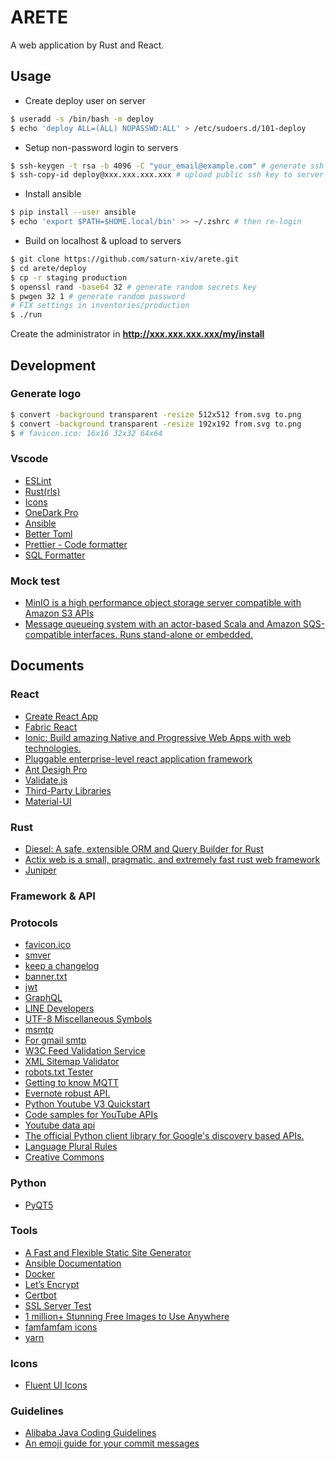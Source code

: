 # ARETE

A web application by Rust and React.

## Usage

- Create deploy user on server

```bash
$ useradd -s /bin/bash -m deploy
$ echo 'deploy ALL=(ALL) NOPASSWD:ALL' > /etc/sudoers.d/101-deploy
```

- Setup non-password login to servers

```bash
$ ssh-keygen -t rsa -b 4096 -C "your_email@example.com" # generate ssh key
$ ssh-copy-id deploy@xxx.xxx.xxx.xxx # upload public ssh key to server
```

- Install ansible

```bash
$ pip install --user ansible
$ echo 'export $PATH=$HOME.local/bin' >> ~/.zshrc # then re-login
```

- Build on localhost & upload to servers

```bash
$ git clone https://github.com/saturn-xiv/arete.git
$ cd arete/deploy
$ cp -r staging production
$ openssl rand -base64 32 # generate random secrets key
$ pwgen 32 1 # generate random password
# FIX settings in inventories/production
$ ./run
```

Create the administrator in **http://xxx.xxx.xxx.xxx/my/install**

## Development

### Generate logo

```bash
$ convert -background transparent -resize 512x512 from.svg to.png
$ convert -background transparent -resize 192x192 from.svg to.png
$ # favicon.ico: 16x16 32x32 64x64
```

### Vscode

- [ESLint](https://github.com/Microsoft/vscode-eslint)
- [Rust(rls)](https://github.com/rust-lang/rls-vscode)
- [Icons](https://github.com/vscode-icons/vscode-icons)
- [OneDark Pro](https://github.com/Binaryify/OneDark-Pro)
- [Ansible](https://github.com/VSChina/vscode-ansible)
- [Better Toml](https://github.com/bungcip/better-toml)
- [Prettier - Code formatter](https://github.com/prettier/prettier-vscode)
- [SQL Formatter](https://github.com/kufii/vscode-sql-formatter)

### Mock test

- [MinIO is a high performance object storage server compatible with Amazon S3 APIs](https://github.com/minio/minio)
- [Message queueing system with an actor-based Scala and Amazon SQS-compatible interfaces. Runs stand-alone or embedded.](https://github.com/softwaremill/elasticmq)

## Documents

### React

- [Create React App](https://create-react-app.dev/docs/adding-typescript)
- [Fabric React](https://developer.microsoft.com/en-us/fabric#/get-started)
- [Ionic: Build amazing Native and Progressive Web Apps with web technologies.](https://ionicframework.com/docs/components)
- [Pluggable enterprise-level react application framework](https://umijs.org/)
- [Ant Desigh Pro](https://pro.ant.design/docs/getting-started)
- [Validate.js](https://validatejs.org/#validators)
- [Third-Party Libraries](https://ant.design/docs/react/recommendation)
- [Material-UI](https://material-ui.com/getting-started/installation/)

### Rust

- [Diesel: A safe, extensible ORM and Query Builder for Rust](https://github.com/diesel-rs/diesel)
- [Actix web is a small, pragmatic, and extremely fast rust web framework](https://github.com/actix/actix-web)
- [Juniper](https://graphql-rust.github.io/juniper/current/)

### Framework & API

### Protocols

- [favicon.ico](http://icoconvert.com/)
- [smver](http://semver.org/)
- [keep a changelog](https://keepachangelog.com/en/1.0.0/)
- [banner.txt](http://patorjk.com/software/taag/)
- [jwt](https://jwt.io/)
- [GraphQL](https://graphql.org/learn/)
- [LINE Developers](https://developers.line.me/en/)
- [UTF-8 Miscellaneous Symbols](https://www.w3schools.com/charsets/ref_utf_misc_symbols.asp)
- [msmtp](https://wiki.archlinux.org/index.php/msmtp)
- [For gmail smtp](http://stackoverflow.com/questions/20337040/gmail-smtp-debug-error-please-log-in-via-your-web-browser)
- [W3C Feed Validation Service](https://validator.w3.org/feed/)
- [XML Sitemap Validator](https://www.xml-sitemaps.com/validate-xml-sitemap.html)
- [robots.txt Tester](https://support.google.com/webmasters/answer/6062598?hl=en)
- [Getting to know MQTT](https://developer.ibm.com/articles/iot-mqtt-why-good-for-iot/)
- [Evernote robust API.](https://dev.evernote.com/)
- [Python Youtube V3 Quickstart](https://developers.google.com/youtube/v3/quickstart/python)
- [Code samples for YouTube APIs](https://github.com/youtube/api-samples)
- [Youtube data api](https://developers.google.com/youtube/v3/docs)
- [The official Python client library for Google's discovery based APIs.](https://github.com/googleapis/google-api-python-client)
- [Language Plural Rules](http://www.unicode.org/cldr/charts/28/supplemental/language_plural_rules.html)
- [Creative Commons](https://creativecommons.org/licenses/)

### Python

- [PyQT5](http://zetcode.com/gui/pyqt5/)

### Tools

- [A Fast and Flexible Static Site Generator](https://github.com/gohugoio/hugo)
- [Ansible Documentation](https://docs.ansible.com/ansible/latest/user_guide/playbooks_best_practices.html)
- [Docker](https://docs.docker.com/install/linux/docker-ce/ubuntu/)
- [Let’s Encrypt](https://letsencrypt.org/)
- [Certbot](https://certbot.eff.org/)
- [SSL Server Test](https://www.ssllabs.com/ssltest/index.html)
- [1 million+ Stunning Free Images to Use Anywhere](https://pixabay.com/)
- [famfamfam icons](http://www.famfamfam.com/lab/icons/)
- [yarn](https://yarnpkg.com/getting-started)

### Icons

- [Fluent UI Icons](https://developer.microsoft.com/en-us/fluentui#/styles/web/icons)

### Guidelines

- [Alibaba Java Coding Guidelines](https://github.com/alibaba/p3c)
- [An emoji guide for your commit messages](https://gitmoji.carloscuesta.me/)
